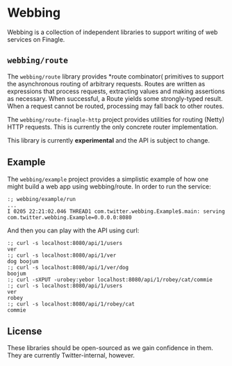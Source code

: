 # Webbing #

Webbing is a collection of independent libraries to support writing of web services on Finagle.

## `webbing/route` ##

The `webbing/route` library provides *route combinator( primitives to support the asynchronous routing of
arbitrary requests.  Routes are written as expressions that process requests, extracting values and making
assertions as necessary. When successful, a Route yields some strongly-typed result. When a request cannot
be routed, processing may fall back to other routes.

The `webbing/route-finagle-http` project provides utilities for routing (Netty) HTTP requests.  This is currently the
only concrete router implementation.

This library is currently **experimental** and the API is subject to change.

## Example ##

The `webbing/example` project provides a simplistic example of how one
might build a web app using webbing/route.  In order to run the service:

    :; webbing/example/run
    ...
    I 0205 22:21:02.046 THREAD1 com.twitter.webbing.Example$.main: serving com.twitter.webbing.Example=0.0.0.0:8080

And then you can play with the API using curl:

    :; curl -s localhost:8080/api/1/users
    ver
    :; curl -s localhost:8080/api/1/ver
    dog boojum
    :; curl -s localhost:8080/api/1/ver/dog
    boojum
    :; curl -sXPUT -urobey:yebor localhost:8080/api/1/robey/cat/commie
    :; curl -s localhost:8080/api/1/users
    ver
    robey
    :; curl -s localhost:8080/api/1/robey/cat
    commie

## License ##

These libraries should be open-sourced as we gain confidence in them. They are currently Twitter-internal, however.
